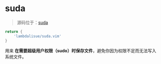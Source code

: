 # suda

> 源码位于：[suda](../../lua/plugins/suda.lua)

```lua
return {
	'lambdalisue/suda.vim'
}
```

用来 **在需要超级用户权限（sudo）时保存文件**，避免你因为权限不足而无法写入系统文件。
